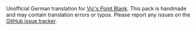 Unofficial German translation for [Vic's Point Blank](https://modrinth.com/mod/vics-point-blank).
This pack is handmade and may contain translation errors or typos.
Please report any issues on the [GitHub issue tracker](https://github.com/Mr-Richardson/Vic-s-Point-Blank-German/issues).
